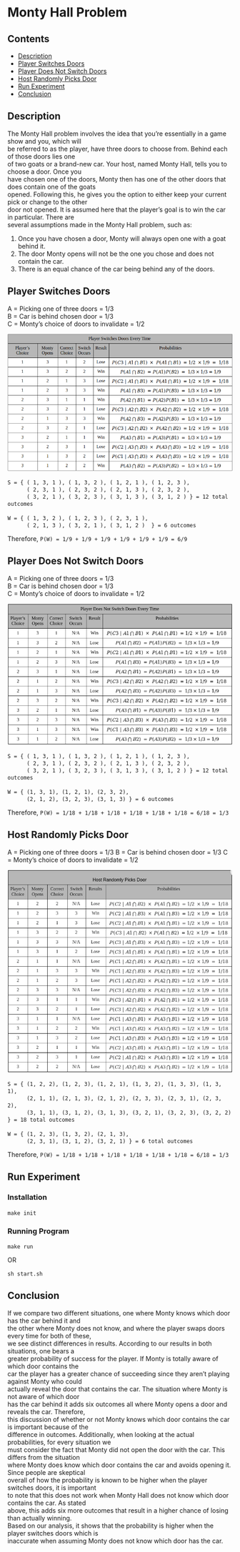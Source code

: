 # Monty Hall Problem

## Contents
- [Description](https://github.com/maknop/monty-hall-problem/blob/main/README.md#description)
- [Player Switches Doors](https://github.com/maknop/monty-hall-problem/blob/main/README.md#player-switches-doors)
- [Player Does Not Switch Doors](https://github.com/maknop/monty-hall-problem/blob/main/README.md#player-does-not-switch-doors)
- [Host Randomly Picks Door](https://github.com/maknop/monty-hall-problem/blob/main/README.md#host-randomly-picks-door)
- [Run Experiment](https://github.com/maknop/monty-hall-problem/blob/main/README.md#run-experiment)
- [Conclusion](https://github.com/maknop/monty-hall-problem/blob/main/README.md#conclusion)

## Description
The Monty Hall problem involves the idea that you’re essentially in a game show and you, which will  
be referred to as the player, have three doors to choose from. Behind each of those doors lies one  
of two goats or a brand-new car. Your host, named Monty Hall, tells you to choose a door. Once you  
have chosen one of the doors, Monty then has one of the other doors that does contain one of the goats  
opened. Following this, he gives you the option to either keep your current pick or change to the other  
door not opened. It is assumed here that the player’s goal is to win the car in particular.  There are  
several assumptions made in the Monty Hall problem, such as:
1. Once you have chosen a door, Monty will always open one with a goat behind it. 
2. The door Monty opens will not be the one you chose and does not contain the car. 
3. There is an equal chance of the car being behind any of the doors. 

## Player Switches Doors
A = Picking one of three doors = 1/3  
B = Car is behind chosen door = 1/3  
C = Monty’s choice of doors to invalidate = 1/2  

![Switch](/img/does_switch.png)

```
S = { ( 1, 3, 1 ), ( 1, 3, 2 ), ( 1, 2, 1 ), ( 1, 2, 3 ),  
      ( 2, 3, 1 ), ( 2, 3, 2 ), ( 2, 1, 3 ), ( 2, 3, 2 ),  
      ( 3, 2, 1 ), ( 3, 2, 3 ), ( 3, 1, 3 ), ( 3, 1, 2 ) } = 12 total outcomes  

W = { ( 1, 3, 2 ), ( 1, 2, 3 ), ( 2, 3, 1 ),  
      ( 2, 1, 3 ), ( 3, 2, 1 ), ( 3, 1, 2 )  } = 6 outcomes  
```

Therefore, `P(W) = 1/9 + 1/9 + 1/9 + 1/9 + 1/9 + 1/9 = 6/9`  

## Player Does Not Switch Doors
A = Picking one of three doors = 1/3  
B = Car is behind chosen door = 1/3  
C = Monty’s choice of doors to invalidate = 1/2  

![Does Not Switch](/img/does_not_switch.png)

```
S = { ( 1, 3, 1 ), ( 1, 3, 2 ), ( 1, 2, 1 ), ( 1, 2, 3 ),  
      ( 2, 3, 1 ), ( 2, 3, 2 ), ( 2, 1, 3 ), ( 2, 3, 2 ),  
      ( 3, 2, 1 ), ( 3, 2, 3 ), ( 3, 1, 3 ), ( 3, 1, 2 ) } = 12 total outcomes  

W = { (1, 3, 1), (1, 2, 1), (2, 3, 2),  
      (2, 1, 2), (3, 2, 3), (3, 1, 3) } = 6 outcomes  
```

Therefore, `P(W) = 1/18 + 1/18 + 1/18 + 1/18 + 1/18 + 1/18 = 6/18 = 1/3`

## Host Randomly Picks Door
A = Picking one of three doors = 1/3
B = Car is behind chosen door = 1/3
C = Monty’s choice of doors to invalidate = 1/2

![Host Picks Door](img/host_picks_door.png)

```
S = { (1, 2, 2), (1, 2, 3), (1, 2, 1), (1, 3, 2), (1, 3, 3), (1, 3, 1),  
      (2, 1, 1), (2, 1, 3), (2, 1, 2), (2, 3, 3), (2, 3, 1), (2, 3, 2),  
      (3, 1, 1), (3, 1, 2), (3, 1, 3), (3, 2, 1), (3, 2, 3), (3, 2, 2) } = 18 total outcomes  
  
W = { (1, 2, 3), (1, 3, 2), (2, 1, 3),  
      (2, 3, 1), (3, 1, 2), (3, 2, 1) } = 6 total outcomes
```

Therefore, `P(W) = 1/18 + 1/18 + 1/18 + 1/18 + 1/18 + 1/18 = 6/18 = 1/3`

## Run Experiment
### Installation
```
make init
```

### Running Program
```
make run
```
OR
```
sh start.sh
```

## Conclusion
If we compare two different situations, one where Monty knows which door has the car behind it and  
the other where Monty does not know, and where the player swaps doors every time for both of these,  
we see distinct differences in results. According to our results in both situations, one bears a  
greater probability of success for the player. If Monty is totally aware of which door contains the  
car the player has a greater chance of succeeding since they aren’t playing against Monty who could  
actually reveal the door that contains the car. The situation where Monty is not aware of which door  
has the car behind it adds six outcomes all where Monty opens a door and reveals the car. Therefore,  
this discussion of whether or not Monty knows which door contains the car is important because of the  
difference in outcomes. Additionally, when looking at the actual probabilities, for every situation we  
must consider the fact that Monty did not open the door with the car. This differs from the situation  
where Monty does know which door contains the car and avoids opening it. Since people are skeptical  
overall of how the probability is known to be higher when the player switches doors, it is important  
to note that this does not work when Monty Hall does not know which door contains the car. As stated  
above, this adds six more outcomes that result in a higher chance of losing than actually winning.  
Based on our analysis, it shows that the probability is higher when the player switches doors which is  
inaccurate when assuming Monty does not know which door has the car. 
